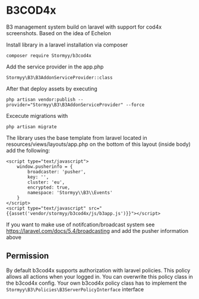 # B3COD4x
B3 management system build on laravel with support for cod4x screenshots. Based on the idea of Echelon

Install library in a laravel installation via composer

```composer require Stormyy/b3cod4x```

Add the service provider in the app.php

```Stormyy\B3\B3AddonServiceProvider::class```

After that deploy assets by executing

```php artisan vendor:publish --provider="Stormyy\B3\B3AddonServiceProvider" --force```

Excecute migrations with 

```php artisan migrate```


The library uses the base template from laravel located in resources/views/layouts/app.php on the bottom of this layout (inside body) add the following: 

```
<script type="text/javascript">
    window.pusherinfo = {
        broadcaster: 'pusher',
        key: '',
        cluster: 'eu',
        encrypted: true,
        namespace: 'Stormyy\\B3\\Events'
    }
</script>
<script type="text/javascript" src="{{asset('vendor/stormyy/b3cod4x/js/b3app.js')}}"></script>
```

If you want to make use of notifcation/broadcast system see https://laravel.com/docs/5.4/broadcasting and add the pusher information above

## Permission

By default b3cod4x supports authorization with laravel policies. This policy allows all actions when your logged in. You can overwrite this policy class in the b3cod4x config. Your own b3cod4x policy class has to implement the ```Stormyy\B3\Policies\B3ServerPolicyInterface``` interface
